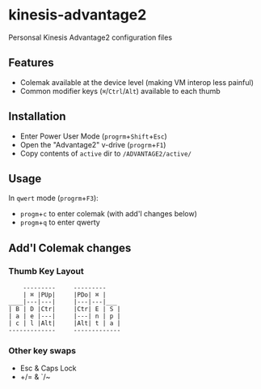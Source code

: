 # kinesis-advantage2
Personsal Kinesis Advantage2 configuration files

## Features
- Colemak available at the device level (making VM interop less painful)
- Common modifier keys (`⌘`/`Ctrl`/`Alt`) available to each thumb

## Installation
- Enter Power User Mode (`progrm`+`Shift`+`Esc`)
- Open the "Advantage2" v-drive (`progrm`+`F1`)
- Copy contents of `active` dir to `/ADVANTAGE2/active/`

## Usage

In `qwert` mode (`progrm`+`F3`):
- `progm`+`c` to enter colemak (with add'l changes below)
- `progm`+`q` to enter qwerty

## Add'l Colemak changes
### Thumb Key Layout

        ---------     ---------
        | ⌘ |PUp|     |PDo| ⌘ |
    ____|---|---|     |---|---|___
    | B | D |Ctr|     |Ctr| E | S |
    | a | e |---|     |---| n | p |
    | c | l |Alt|     |Alt| t | a |
    -------------     -------------

### Other key swaps

- Esc & Caps Lock
- +/= & `/~
